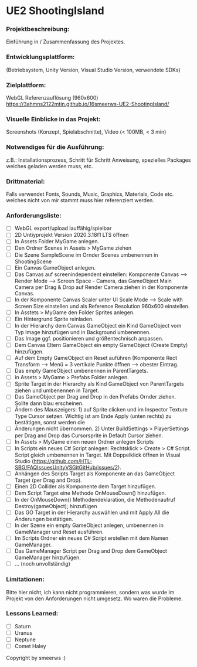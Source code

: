 # UE2 ShootingIsland

### Projektbeschreibung: 
Einführung in / Zusammenfassung des Projektes. 

### Entwicklungsplattform: 
(Betriebsystem, Unity Version, Visual Studio Version, verwendete SDKs)

### Zielplattform: 
WebGL Referenzauflösung (960x600) 
https://3ahmns2122mtin.github.io/16smeerws-UE2-ShootingIsland/

### Visuelle Einblicke in das Projekt: 
Screenshots (Konzept, Spielabschnitte), Video (< 100MB, < 3 min)

### Notwendiges für die Ausführung: 
z.B.: Installationsprozess, Schritt für Schritt Anweisung, spezielles Packages welches geladen werden muss, etc.  

### Drittmaterial: 
Falls verwendet Fonts, Sounds, Music, Graphics, Materials, Code etc. welches nicht von mir stammt muss hier referenziert werden. 

### Anforderungsliste:    
- [ ] WebGL export/upload lauffähig/spielbar
- [ ] 2D Untiyprojekt Version 2020.3.18f1 LTS öffnen
- [ ] In Assets Folder MyGame anlegen.
- [ ] Den Ordner Scenes in Assets > MyGame ziehen
- [ ] Die Szene SampleScene im Ornder Scenes umbenennen in ShootingScene
- [ ] Ein Canvas GameObject anlegen.
- [ ] Das Canvas auf screenindependent einstellen: Komponente Canvas --> Render Mode --> Screen Space - Camera, 
das GameObject Main Camera per Drag & Drop auf Render Camera ziehen in der Komponente Canvas.
- [ ] In der Komponente Canvas Scaler unter UI Scale Mode --> Scale with Screen Size einstellen und als Reference Resolution 960x600 einstellen.
- [ ] In Asstets > MyGame den Folder Sprites anlegen. 
- [ ] Ein Hintergrund Sprite reinladen.
- [ ] In der Hierarchy dem Canvas GameObject ein Kind GameObject vom Typ Image hinzufügen und in Background umbenennen.
- [ ] Das Image ggf. positionieren und größentechnisch anpassen.
- [ ] Dem Canvas Eltern GameObject ein empty GameObject (Create Empty) hinzufügen. 
- [ ] Auf dem Empty GameObject ein Reset auführen (Komponente Rect Transform --> Menü = 3 vertikale Punkte öffnen --> obester Eintrag. 
- [ ] Das empty GameObject umbenennen in ParentTargets.
- [ ] in Assets > MyGame > Prefabs Folder anlegen.
- [ ] Sprite Target in der Hierarchy als Kind GameObject von ParentTargets ziehen und umbenennen in Target.
- [ ] Das GameObject per Drag and Drop in den Prefabs Ornder ziehen. Sollte dann blau erscheinen. 
- [ ] Ändern des Mauszeigers: 1) auf Sprite clicken und im Inspector Texture Type Cursor setzen. Wichtig ist am Ende Apply (unten rechts) zu bestätigen, sonst werden die 
- [ ] Änderungen nicht übernommen. 2) Unter BuildSettings > PlayerSettings per Drag and Drop das Cursorsprite in Default Cursor ziehen. 
- [ ] In Assets > MyGame einen neuen Ordner anlegen Scripts
- [ ] In Scripts ein neues C# Script anlegen: Rechtsklick > Create > C# Script. Script gleich umbenennen in Target. Mit Doppelklick öffnen in Visual Studio (https://github.com/HTL-SBG/FAQIssuesUnityVSGitGitHub/issues/2).
- [ ] Anhängen des Scripts Target als Komponente an das GameObject Target (per Drag and Drop). 
- [ ] Einen 2D Collider als Komponente dem Target hinzufügen. 
- [ ] Dem Script Target eine Methode OnMouseDown() hinzufügen. 
- [ ] In der OnMouseDown() Methodendeklaration, die Methodenaufruf Destroy(gameObject); hinzufügen
- [ ] Das GO Target in der Hierarchy auswählen und mit Apply All die Änderungen bestätigen. 
- [ ] In der Szene ein empty GameObject anlegen, umbenennen in GameManager und Reset ausführen. 
- [ ] Im Scripts Ordner ein neues C# Script erstellen mit dem Namen GameManager.
- [ ] Das GameManager Script per Drag and Drop dem GameObject GameManager hinzufügen.
- [ ] ... (noch unvollständig)

### Limitationen:
Bitte hier nicht, ich kann nicht programmieren, sondern was wurde im Projekt von den Anforderungen nicht umgesetz. Wo waren die Probleme. 

### Lessons Learned:
- [ ] Saturn
- [ ] Uranus
- [ ] Neptune
- [ ] Comet Haley

Copyright by smeerws :)
